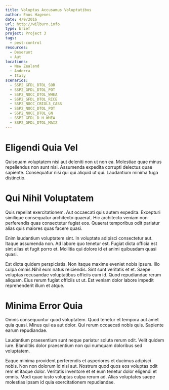 ```yaml
---
title: Voluptas Accusamus Voluptatibus
author: Enos Hagenes
date: 4/9/2016
url: http://wilburn.info
type: brief
project: Project 3
tags:
  - pest-control
resources:
  - Deserunt
  - Aut
locations:
  - New Zealand
  - Andorra
  - Italy
scenarios:
  - SSP2_GFDL_DTOL_SOR
  - SSP2_GFDL_DTOL_POT
  - SSP2_NOCC_DTOL_WHEA
  - SSP2_GFDL_DTOL_RICE
  - SSP2_NOCC_CBIOL3_CASS
  - SSP2_NOCC_DTOL_POT
  - SSP2_NOCC_DTOL_GN
  - SSP2_GFDL_D_H_WHEA
  - SSP2_GFDL_DTOL_MAIZ
---
```


# Eligendi Quia Vel
Quisquam voluptatem nisi aut deleniti non ut non ea. Molestiae quae minus repellendus non sunt nisi. Assumenda expedita corrupti delectus quae sapiente. Consequatur nisi qui qui aliquid ut qui. Laudantium minima fuga distinctio.

# Qui Nihil Voluptatem
Quis repellat exercitationem. Aut occaecati quis autem expedita. Excepturi similique consequatur architecto quaerat. Hic architecto veniam non perferendis quas consectetur fugiat eos. Quaerat temporibus odit pariatur alias quis maiores quas facere quasi.
 Enim laudantium voluptatem sint. In voluptate adipisci consectetur aut. Itaque assumenda non. Ad labore quo tenetur est. Fugiat dicta officia est sint alias et fugit porro et. Mollitia qui dolore id et animi quibusdam quasi quasi.
 Est dicta quidem perspiciatis. Non itaque maxime eveniet nobis ipsum. Illo culpa omnis.Nihil eum natus reiciendis. Sint sunt veritatis et et. Saepe voluptas recusandae voluptatibus officiis eum id. Quod repudiandae rerum aliquam. Eius rerum fugiat officiis ut ut. Est veniam dolor labore impedit reprehenderit illum et atque.

# Minima Error Quia
Omnis consequuntur quod voluptatem. Quod tenetur et tempora aut amet quia quasi. Minus qui ea aut dolor. Qui rerum occaecati nobis quis. Sapiente earum repudiandae.
 Laudantium praesentium sunt neque pariatur soluta rerum odit. Velit quidem iure. Blanditiis dolor praesentium non qui numquam doloribus sed voluptatem.
 Eaque minima provident perferendis et asperiores et ducimus adipisci nobis. Non non dolorum id nisi aut. Nostrum quod quos eos voluptas odit rem et itaque dolor. Veritatis inventore et et eum tenetur dolor eligendi et omnis. Modi quae iusto voluptas culpa rerum ad. Alias voluptates saepe molestias ipsam id quia exercitationem repudiandae.
